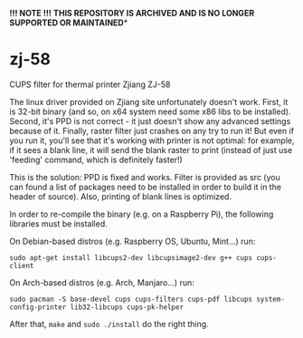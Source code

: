 **!!! NOTE !!!**
**THIS REPOSITORY IS ARCHIVED AND IS NO LONGER SUPPORTED OR MAINTAINED***


zj-58
=====

CUPS filter for thermal printer Zjiang ZJ-58

The linux driver provided on Zjiang site unfortunately doesn't work.
First, it is 32-bit binary (and so, on x64 system need some x86 libs to be installed).
Second, it's PPD is not correct - it just doesn't show any advanced settings because of it.
Finally, raster filter just crashes on any try to run it!
But even if you run it, you'll see that it's working with printer is not optimal: for example, if it sees a blank line, it will send the blank raster to print (instead of just use 'feeding' command, which is definitely faster!)

This is the solution:
PPD is fixed and works.
Filter is provided as src (you can found a list of packages need to be installed in order to build it in the header of source).
Also, printing of blank lines is optimized.

In order to re-compile the binary (e.g. on a Raspberry Pi), the following libraries must be installed.

On Debian-based distros (e.g. Raspberry OS, Ubuntu, Mint...) run:
```
sudo apt-get install libcups2-dev libcupsimage2-dev g++ cups cups-client
```
On Arch-based distros (e.g. Arch, Manjaro...) run:
```
sudo pacman -S base-devel cups cups-filters cups-pdf libcups system-config-printer lib32-libcups cups-pk-helper
```

After that, `make` and `sudo ./install` do the right thing.
